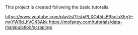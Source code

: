 This project is created following the basic tutorails.

https://www.youtube.com/playlist?list=PLXO45tsB95cIuXEgV-mvYWRd_hVC43Akk
https://mofanpy.com/tutorials/data-manipulation/scraping/
